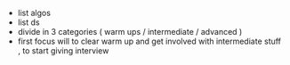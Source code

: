 - list algos 
- list ds 
- divide in 3 categories ( warm ups / intermediate / advanced )
- first focus will to clear warm up and get involved with intermediate stuff , to start giving interview 
